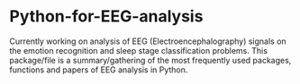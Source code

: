 # Python-for-EEG-analysis
Currently working on analysis of EEG (Electroencephalography) signals on the emotion recognition and sleep stage classification problems. This package/file is a summary/gathering of the most frequently used packages, functions and papers of EEG analysis in Python.
